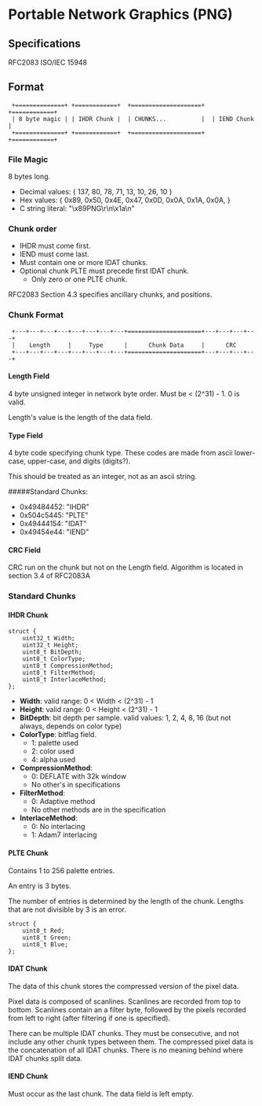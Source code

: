 Portable Network Graphics (PNG)
===============================

Specifications
--------------

RFC2083
ISO/IEC 15948


Format
------

```
 +==============+ +============+  +====================+  +============+
 | 8 byte magic | | IHDR Chunk |  | CHUNKS...          |  | IEND Chunk |
 +==============+ +============+  +====================+  +============+
```

### File Magic

8 bytes long.

* Decimal values: { 137, 80, 78, 71, 13, 10, 26, 10 }
* Hex values: { 0x89, 0x50, 0x4E, 0x47, 0x0D, 0x0A, 0x1A, 0x0A, }
* C string literal: "\x89PNG\r\n\x1a\n"


### Chunk order

* IHDR must come first.
* IEND must come last.
* Must contain one or more IDAT chunks.
* Optional chunk PLTE must precede first IDAT chunk.
  - Only zero or one PLTE chunk.

RFC2083 Section 4.3 specifies ancillary chunks, and positions.


### Chunk Format

```
 +---+---+---+---+---+---+---+---+=====================+---+---+---+---+
 |    Length     |     Type      |      Chunk Data     |      CRC
 +---+---+---+---+---+---+---+---+=====================+---+---+---+---+
```

#### Length Field

4 byte unsigned integer in network byte order.  Must be < (2^31) - 1.
0 is valid.

Length's value is the length of the data field.

#### Type Field

4 byte code specifying chunk type.  These codes are made from ascii
lower-case, upper-case, and digits (digits?).

This should be treated as an integer, not as an ascii string.

#####Standard Chunks:
* 0x49484452: "IHDR"
* 0x504c5445: "PLTE"
* 0x49444154: "IDAT"
* 0x49454e44: "IEND"

#### CRC Field

CRC run on the chunk but not on the Length field.
Algorithm is located in section 3.4 of RFC2083A


### Standard Chunks

#### IHDR Chunk

```
struct {
	uint32_t Width;
	uint32_t Height;
	uint8_t BitDepth;
	uint8_t ColorType;
	uint8_t CompressionMethod;
	uint8_t FilterMethod;
	uint8_t InterlaceMethod;
};
```

* __Width__: valid range: 0 < Width < (2^31) - 1
* __Height__: valid range: 0 < Height < (2^31) - 1
* __BitDepth__: bit depth per sample. valid values:
    1, 2, 4, 8, 16 (but not always, depends on color type)
* __ColorType__: bitflag field.
  - 1: palette used
  - 2: color used
  - 4: alpha used
* __CompressionMethod__:
  - 0: DEFLATE with 32k window
  - No other's in specifications
* __FilterMethod__:
  - 0: Adaptive method
  - No other methods are in the specification
* __InterlaceMethod__:
  - 0: No interlacing
  - 1: Adam7 interlacing

#### PLTE Chunk

Contains 1 to 256 palette entries.

An entry is 3 bytes.

The number of entries is determined by the length of the chunk.  Lengths
that are not divisible by 3 is an error.

```
struct {
	uint8_t Red;
	uint8_t Green;
	uint8_t Blue;
};
```

#### IDAT Chunk

The data of this chunk stores the compressed version of the pixel data.

Pixel data is composed of scanlines.  Scanlines are recorded from top to
bottom.  Scanlines contain an a filter byte, followed by the pixels
recorded from left to right (after filtering if one is specified).

There can be multiple IDAT chunks.  They must be consecutive, and not include
any other chunk types between them.  The compressed pixel data is the
concatenation of all IDAT chunks.  There is no meaning behind where IDAT
chunks split data.


#### IEND Chunk

Must occur as the last chunk.  The data field is left empty.

